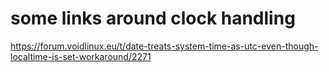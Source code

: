 some links around clock handling
================================


https://forum.voidlinux.eu/t/date-treats-system-time-as-utc-even-though-localtime-is-set-workaround/2271
